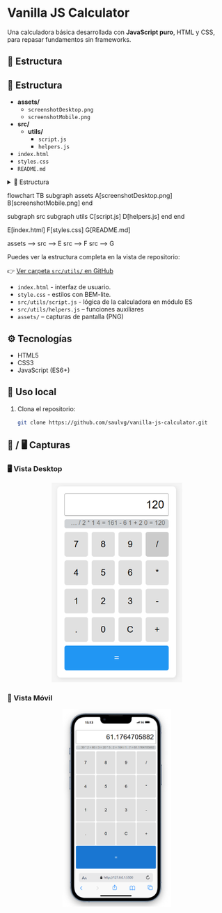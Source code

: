 # Vanilla JS Calculator

Una calculadora básica desarrollada con **JavaScript puro**, HTML y CSS, para repasar fundamentos sin frameworks.

## 📂 Estructura

## 📂 Estructura

- **assets/**
  - `screenshotDesktop.png`
  - `screenshotMobile.png`
- **src/**
  - **utils/**
    - `script.js`
    - `helpers.js`
- `index.html`
- `styles.css`
- `README.md`

<details>
  <summary>📂 Estructura</summary>

- **assets/**
  - `screenshotDesktop.png`
  - `screenshotMobile.png`
- **src/**
  - **utils/**
    - `script.js`
    - `helpers.js`
- `index.html`
- `styles.css`
- `README.md`

</details>

flowchart TB
subgraph assets
A[screenshotDesktop.png]
B[screenshotMobile.png]
end

subgraph src
subgraph utils
C[script.js]
D[helpers.js]
end
end

E[index.html]
F[styles.css]
G[README.md]

assets --> src --> E
src --> F
src --> G

Puedes ver la estructura completa en la vista de repositorio:

👉 [Ver carpeta `src/utils/` en GitHub](https://github.com/saulvg/vanilla-js-calculator/tree/main/src/utils)

- `index.html` - interfaz de usuario.
- `style.css` - estilos con BEM-lite.
- `src/utils/script.js` - lógica de la calculadora en módulo ES
- `src/utils/helpers.js` – funciones auxiliares
- `assets/` – capturas de pantalla (PNG)

## ⚙️ Tecnologías

- HTML5
- CSS3
- JavaScript (ES6+)

## 🚀 Uso local

1. Clona el repositorio:
   ```bash
   git clone https://github.com/saulvg/vanilla-js-calculator.git
   ```

## 📱 / 🖥️ Capturas

### 🖥️ Vista Desktop

<p align="center"> <img src="assets/screenshotDesktop.png" alt="Calculadora en vista desktop" width="300px" /> </p>

### 📱 Vista Móvil

<p align="center"> <img src="assets/screenshotMobile.png" alt="Calculadora en vista móvil" width="250px" /> </p>
